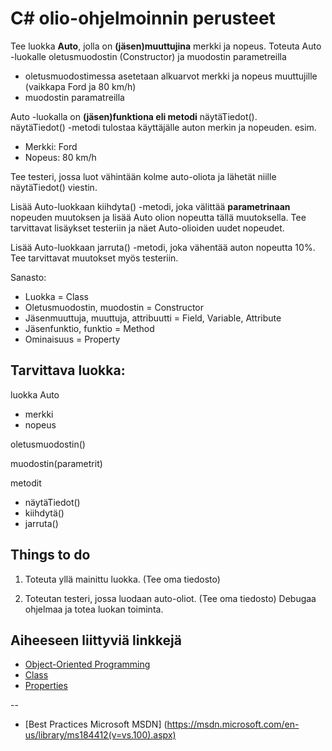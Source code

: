 # C# olio-ohjelmoinnin perusteet

Tee luokka **Auto**, jolla on **(jäsen)muuttujina** merkki ja nopeus. 
Toteuta Auto -luokalle oletusmuodostin (Constructor) ja muodostin parametreilla 
- oletusmuodostimessa asetetaan alkuarvot merkki ja nopeus muuttujille (vaikkapa Ford ja 80 km/h)
- muodostin paramatreilla

Auto -luokalla on **(jäsen)funktiona eli metodi** näytäTiedot().  
näytäTiedot() -metodi tulostaa käyttäjälle auton merkin ja nopeuden. 
esim. 
* Merkki: Ford
* Nopeus: 80 km/h

Tee testeri, jossa luot vähintään kolme auto-oliota ja lähetät niille näytäTiedot() viestin.

Lisää Auto-luokkaan kiihdyta() -metodi, joka välittää **parametrinaan** nopeuden muutoksen ja 
lisää Auto olion nopeutta tällä muutoksella. Tee tarvittavat lisäykset testeriin ja näet Auto-olioiden uudet nopeudet.

Lisää Auto-luokkaan jarruta() -metodi, joka vähentää auton nopeutta 10%. Tee tarvittavat muutokset myös testeriin.

Sanasto:
- Luokka = Class
- Oletusmuodostin, muodostin = Constructor
- Jäsenmuuttuja, muuttuja, attribuutti = Field, Variable, Attribute
- Jäsenfunktio, funktio = Method
- Ominaisuus = Property

## Tarvittava luokka:

luokka Auto
- merkki
- nopeus

oletusmuodostin()

muodostin(parametrit)

metodit
- näytäTiedot()
- kiihdytä()
- jarruta()


## Things to do

1. Toteuta yllä mainittu luokka. (Tee oma tiedosto)

2. Toteutan testeri, jossa luodaan auto-oliot. (Tee oma tiedosto)
Debugaa ohjelmaa ja totea luokan toiminta.


## Aiheeseen liittyviä linkkejä

- [Object-Oriented Programming](https://msdn.microsoft.com/en-us/library/mt656686.aspx)
- [Class](https://msdn.microsoft.com/en-us/library/x9afc042.aspx)
- [Properties](https://msdn.microsoft.com/en-us/library/x9fsa0sw.aspx)

--

- [Best Practices Microsoft MSDN] (https://msdn.microsoft.com/en-us/library/ms184412(v=vs.100).aspx)
